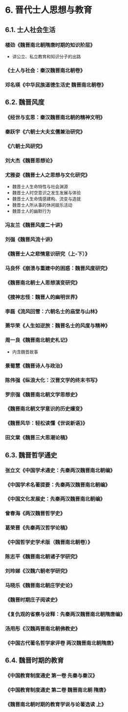 # 6. 晋代士人思想与教育
## 6.1. 士人社会生活
### 楼劲《魏晋南北朝隋唐时期的知识阶层》
- 讲公立、私立教育和知识分子的出路

### 《士人与社会：秦汉魏晋南北朝卷》

### 邓名瑛《中华民族道德生活史 魏晋南北朝卷》

## 6.2. 魏晋风度
### 《经世与玄思：秦汉魏晋南北朝的精神文明》
### 秦跃宇《六朝士大夫玄儒兼治研究》
### 《六朝士风研究》

### 刘大杰《魏晋思想论》

### 尤雅姿《魏晋士人之思想与文化研究》
- 魏晋士人生命特性与社会渊源
- 魏晋士人时空意识之发生发展与体验
- 魏晋士人生命情感建构、流变与造就
- 魏晋士人所从事的休闲娱乐活动
- 魏晋士人的幽默行为

### 冯友兰《魏晋风度二十讲》

### 刘强《魏晋风流十讲》

### 《魏晋士人之悲情意识研究（上-下）》

### 马良怀《崩溃与重建中的困惑：魏晋风度研究》

### 《魏晋南北朝士人思想演变研究》

### 《搜神志怪：魏晋人的幽明世界》

### 李磊《流风回雪：六朝名士的庙堂与山林》

### 萧华荣《人生如逆旅：魏晋名士的风度与精神》

### 周一良《魏晋南北朝史札记》
- 内含魏晋故事

### 景蜀慧《魏晋诗人与政治》

### 陈伟强《纵浪大化：汉晋文学的终末书写》

### 罗宗强《魏晋南北朝文学思想史》

### 《魏晋南北朝文学意识的历史嬗变》

### 《魏晋风华：轻松读懂《世说新语》》

### 田文棠《魏晋三大思潮论稿》

## 6.3. 魏晋哲学通史
### 张立文《中国学术通史：先秦两汉魏晋南北朝编》

### 《中国学术名著提要：先秦两汉魏晋南北朝编》

### 《中国文化发展史：先秦两汉魏晋南北朝编》

### 曾春海《两汉魏晋哲学史》

### 葛荣晋《先秦两汉哲学论稿》

### 《中国哲学史学术版（魏晋南北朝卷）》

### 陈志平《魏晋南北朝诸子学研究》

### 刘玲娣《汉魏六朝老学研究》

### 马晓乐《魏晋南北朝庄学史论》

### 《魏晋时期庄子阅读史》

### 《复仇观的省察与诠释：先秦两汉魏晋南北朝隋唐编》

### 汤用彤《汉魏两晋南北朝佛教史》

### 《中国古代著名哲学家评卷 两汉魏晋南北朝隋唐》

## 6.4. 魏晋时期的教育
### 《中国教育制度通史 第一卷 先秦与秦汉》

### 《中国教育制度通史 第二卷 魏晋南北朝 隋唐》

### 《魏晋南北朝时期的教育学说与论著选读 上》
